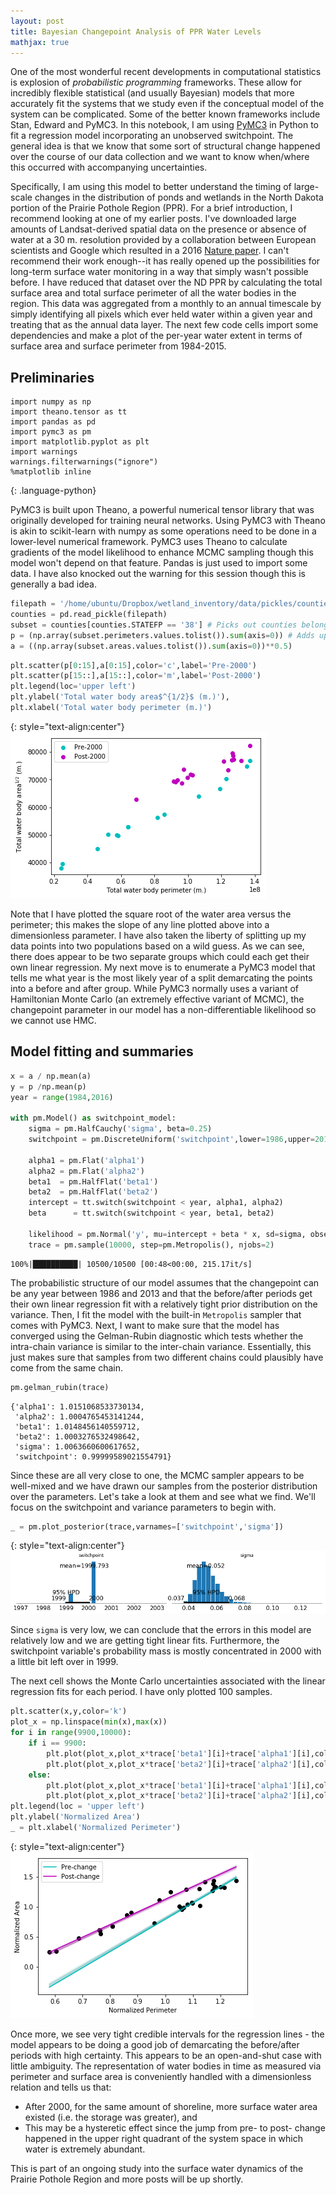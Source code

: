```yaml
---
layout: post
title: Bayesian Changepoint Analysis of PPR Water Levels
mathjax: true
---
```


One of the most wonderful recent developments in computational statistics is explosion of *probabilistic programming*  frameworks. These allow for incredibly flexible statistical (and usually Bayesian) models that more accurately fit the systems that we study even if the conceptual model of the system can be complicated. Some of the better known frameworks include Stan, Edward and PyMC3. In this notebook, I am using [PyMC3](http://docs.pymc.io/notebooks/getting_started.html) in Python to fit a regression model incorporating an unobserved switchpoint. The general idea is that we know that some sort of structural change happened over the course of our data collection and we want to know when/where this occurred with accompanying uncertainties.

Specifically, I am using this model to better understand the timing of large-scale changes in the distribution of ponds and wetlands in the North Dakota portion of the Prairie Pothole Region (PPR). For a brief introduction, I recommend looking at one of my earlier posts. I've downloaded large amounts of Landsat-derived spatial data on the presence or absence of water at a 30 m. resolution provided by a collaboration between European scientists and Google which resulted in a 2016 [Nature paper](https://www.nature.com/articles/nature20584). I can't recommend their work enough--it has really opened up the possibilities for long-term surface water monitoring in a way that simply wasn't possible before. I have reduced that dataset over the ND PPR by calculating the total surface area and total surface perimeter of all the water bodies in the region. This data was aggregated from a monthly to an annual timescale by simply identifying all pixels which ever held water within a given year and treating that as the annual data layer. The next few code cells import some dependencies and make a plot of the per-year water extent in terms of surface area and surface perimeter from 1984-2015. 

## Preliminaries

~~~
import numpy as np
import theano.tensor as tt
import pandas as pd
import pymc3 as pm
import matplotlib.pyplot as plt
import warnings
warnings.filterwarnings("ignore")
%matplotlib inline
~~~
{: .language-python}

PyMC3 is built upon Theano, a powerful numerical tensor library that was originally developed for training neural networks. Using PyMC3 with Theano is akin to scikit-learn with numpy as some operations need to be done in a lower-level numerical framework. PyMC3 uses Theano to calculate gradients of the model likelihood to enhance MCMC sampling though this model won't depend on that feature. Pandas is just used to import some data. I have also knocked out the warning for this session though this is generally a bad idea.


```python
filepath = '/home/ubuntu/Dropbox/wetland_inventory/data/pickles/counties_5_16.p'
counties = pd.read_pickle(filepath)
subset = counties[counties.STATEFP == '38'] # Picks out counties belonging to North Dakota (state code 38)
p = (np.array(subset.perimeters.values.tolist()).sum(axis=0)) # Adds up water surface area, perimeter from each county
a = ((np.array(subset.areas.values.tolist()).sum(axis=0))**0.5)
```


```python
plt.scatter(p[0:15],a[0:15],color='c',label='Pre-2000')
plt.scatter(p[15::],a[15::],color='m',label='Post-2000')
plt.legend(loc='upper left')
plt.ylabel('Total water body area$^{1/2}$ (m.)'),
plt.xlabel('Total water body perimeter (m.)')
```

{: style="text-align:center"}
![png](/images/p_a_scatter.png)


Note that I have plotted the square root of the water area versus the perimeter; this makes the slope of any line plotted above into a dimensionless parameter. I have also taken the liberty of splitting up my data points into two populations based on a wild guess. As we can see, there does appear to be two separate groups which could each get their own linear regression. My next move is to enumerate a PyMC3 model that tells me what year is the most likely year of a split demarcating the points into a before and after group. While PyMC3 normally uses a variant of Hamiltonian Monte Carlo (an extremely effective variant of MCMC), the changepoint parameter in our model has a non-differentiable likelihood so we cannot use HMC.

## Model fitting and summaries


```python
x = a / np.mean(a)
y = p /np.mean(p)
year = range(1984,2016)

with pm.Model() as switchpoint_model:
    sigma = pm.HalfCauchy('sigma', beta=0.25)
    switchpoint = pm.DiscreteUniform('switchpoint',lower=1986,upper=2013)

    alpha1 = pm.Flat('alpha1')
    alpha2 = pm.Flat('alpha2')
    beta1  = pm.HalfFlat('beta1')
    beta2  = pm.HalfFlat('beta2')
    intercept = tt.switch(switchpoint < year, alpha1, alpha2)
    beta      = tt.switch(switchpoint < year, beta1, beta2)

    likelihood = pm.Normal('y', mu=intercept + beta * x, sd=sigma, observed=y)
    trace = pm.sample(10000, step=pm.Metropolis(), njobs=2)
```

    100%|██████████| 10500/10500 [00:48<00:00, 215.17it/s]


The probabilistic structure of our model assumes that the changepoint can be any year between 1986 and 2013 and that the before/after periods get their own linear regression fit with a relatively tight prior distribution on the variance. Then, I fit the model with the built-in `Metropolis` sampler that comes with PyMC3. Next, I want to make sure that the model has converged using the Gelman-Rubin diagnostic which tests whether the intra-chain variance is similar to the inter-chain variance. Essentially, this just makes sure that samples from two different chains could plausibly have come from the same chain.


```python
pm.gelman_rubin(trace)
```




    {'alpha1': 1.0151068533730134,
     'alpha2': 1.0004765453141244,
     'beta1': 1.0148456140559712,
     'beta2': 1.0003276532498642,
     'sigma': 1.0063660600617652,
     'switchpoint': 0.99999589021554791}



Since these are all very close to one, the MCMC sampler appears to be well-mixed and we have drawn our samples from the posterior distribution over the parameters. Let's take a look at them and see what we find. We'll focus on the switchpoint and variance parameters to begin with.


```python
_ = pm.plot_posterior(trace,varnames=['switchpoint','sigma'])
```

{: style="text-align:center"}
![png](/images/sw_posterior.png)


Since `sigma` is very low, we can conclude that the errors in this model are relatively low and we are getting tight linear fits. Furthermore, the switchpoint variable's probability mass is mostly concentrated in 2000 with a little bit left over in 1999. 

The next cell shows the Monte Carlo uncertainties associated with the linear regression fits for each period. I have only plotted 100 samples.


```python
plt.scatter(x,y,color='k')
plot_x = np.linspace(min(x),max(x))
for i in range(9900,10000):
    if i == 9900:
        plt.plot(plot_x,plot_x*trace['beta1'][i]+trace['alpha1'][i],color='c',label='Pre-change')
        plt.plot(plot_x,plot_x*trace['beta2'][i]+trace['alpha2'][i],color='m',label='Post-change')
    else:
        plt.plot(plot_x,plot_x*trace['beta1'][i]+trace['alpha1'][i],color='c',alpha = 0.01)
        plt.plot(plot_x,plot_x*trace['beta2'][i]+trace['alpha2'][i],color='m',alpha = 0.01)
plt.legend(loc = 'upper left')
plt.ylabel('Normalized Area')
_ = plt.xlabel('Normalized Perimeter')
```

{: style="text-align:center"}
![png](/images/mc_fits.png)


Once more, we see very tight credible intervals for the regression lines - the model appears to be doing a good job of demarcating the before/after periods with high certainty. This appears to be an open-and-shut case with little ambiguity. The representation of water bodies in time as measured via perimeter and surface area is conveniently handled with a dimensionless relation and tells us that:
* After 2000, for the same amount of shoreline, more surface water area existed (i.e. the storage was greater), and 
* This may be a hysteretic effect since the jump from pre- to post- change happened in the upper right quadrant of the system space in which water is extremely abundant.

This is part of an ongoing study into the surface water dynamics of the Prairie Pothole Region and more posts will be up shortly.
